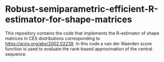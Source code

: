# Robust-semiparametric-efficient-R-estimator-for-shape-matrices
This repository contains the code that implements the R-estimator of shape matrices in CES distributions corresponding to https://arxiv.org/abs/2002.02239. In this code a van der Waerden score function is used to evaluate the rank-based approximation of the central sequence.
